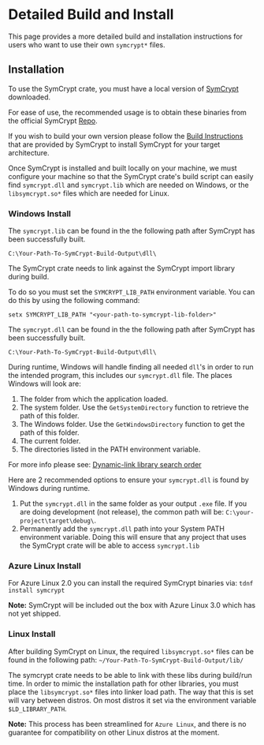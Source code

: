 # Detailed Build and Install

This page provides a more detailed build and installation instructions for users
who want to use their own `symcrypt*` files.

## Installation
To use the SymCrypt crate, you must have a local version of [SymCrypt](https://github.com/microsoft/SymCrypt) downloaded.

For ease of use, the recommended usage is to obtain these binaries from the official SymCrypt [Repo](https://github.com/microsoft/SymCrypt/releases/tag/v103.4.2).

If you wish to build your own version please follow the [Build Instructions](https://github.com/microsoft/SymCrypt/blob/main/BUILD.md) that are provided by SymCrypt to install SymCrypt for your target architecture.

Once SymCrypt is installed and built locally on your machine, we must configure your machine so that the SymCrypt crate's build script can easily find `symcrypt.dll` and `symcrypt.lib` which are needed on Windows, or the `libsymcrypt.so*` files which are needed for Linux. 

### Windows Install 

The `symcrypt.lib` can be found in the the following path after SymCrypt has been successfully built. 

`C:\Your-Path-To-SymCrypt-Build-Output\dll\`

The SymCrypt crate needs to link against the SymCrypt import library during build.

To do so you must set the `SYMCRYPT_LIB_PATH` environment variable. You can do this by using the following command:

`setx SYMCRYPT_LIB_PATH "<your-path-to-symcrypt-lib-folder>"`

The `symcrypt.dll` can be found in the the following path after SymCrypt has been successfully built. 

`C:\Your-Path-To-SymCrypt-Build-Output\dll\`

During runtime, Windows will handle finding all needed `dll`'s in order to run the intended program, this includes our `symcrypt.dll` file. The places Windows will look are:

1. The folder from which the application loaded.
2. The system folder. Use the `GetSystemDirectory` function to retrieve the path of this folder.
3. The Windows folder. Use the `GetWindowsDirectory` function to get the path of this folder.
4. The current folder.
5. The directories listed in the PATH environment variable.

For more info please see: [Dynamic-link library search order](https://learn.microsoft.com/en-us/windows/win32/dlls/dynamic-link-library-search-order)

Here are 2 recommended options to ensure your `symcrypt.dll` is found by Windows during runtime.

1. Put the `symcrypt.dll` in the same folder as your output `.exe` file. If you are doing development (not release), the common path will be: `C:\your-project\target\debug\`.
2. Permanently add the `symcrypt.dll` path into your System PATH environment variable. Doing this will ensure that any project that uses the SymCrypt crate will be able to access `symcrypt.lib`

### Azure Linux Install

For Azure Linux 2.0 you can install the required SymCrypt binaries via: `tdnf install symcrypt`

**Note:** SymCrypt will be included out the box with Azure Linux 3.0 which has not yet shipped.

### Linux Install

After building SymCrypt on Linux, the required `libsymcrypt.so*` files can be found in the following path:
`~/Your-Path-To-SymCrypt-Build-Output/lib/`

The symcrypt crate needs to be able to link with these libs during build/run time. In order to mimic the installation path for other libraries, you must place the `libsymcrypt.so*` files into linker load path. The way that this is set will vary between distros. On most distros it set via the environment variable `$LD_LIBRARY_PATH`.

**Note:** This process has been streamlined for `Azure Linux`, and there is no guarantee for compatibility on other Linux distros at the moment. 

